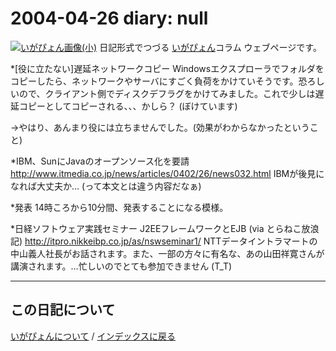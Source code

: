 2004-04-26 diary: null
=====================================================================================================
[![いがぴょん画像(小)](https://igapyon.github.io/diary/images/iga200306s.jpg "いがぴょん")](https://igapyon.github.io/diary/memo/memoigapyon.html) 日記形式でつづる [いがぴょん](https://igapyon.github.io/diary/memo/memoigapyon.html)コラム ウェブページです。

*[役に立たない]遅延ネットワークコピー
Windowsエクスプローラでフォルダをコピーしたら、ネットワークやサーバにすごく負荷をかけていそうです。恐ろしいので、クライアント側でディスクデフラグをかけてみました。これで少しは遅延コピーとしてコピーされる、、、かしら？ (ぼけています)

→やはり、あんまり役には立ちませんでした。(効果がわからなかったということ)

*IBM、SunにJavaのオープンソース化を要請
http://www.itmedia.co.jp/news/articles/0402/26/news032.html
IBMが後見になれば大丈夫か… (って本文とは違う内容だなぁ)

*発表
14時ころから10分間、発表することになる模様。

*日経ソフトウェア実践セミナー J2EEフレームワークとEJB (via とらねこ放浪記)
http://itpro.nikkeibp.co.jp/as/nswseminar1/
NTTデータイントラマートの中山義人社長がお話されます。また、一部の方々に有名な、あの山田祥寛さんが講演されます。…忙しいのでとても参加できません (T_T)



----------------------------------------------------------------------------------------------------

## この日記について
[いがぴょんについて](http://www.igapyon.jp/igapyon/diary/memo/memoigapyon.html) / [インデックスに戻る](https://igapyon.github.io/diary/idxall.html)
